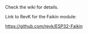 Check the wiki for details.

Link to RevK for the Faikin module:

https://github.com/revk/ESP32-Faikin
